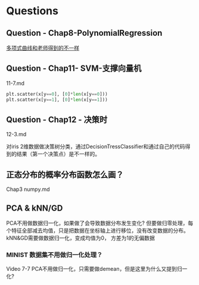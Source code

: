 # Questions
## Question - Chap8-PolynomialRegression
[多项式曲线和老师得到的不一样](src/Chap8-PolynomialRegression/error/error.md)

## Question - Chap11- SVM-支撑向量机
11-7.md

```python
plt.scatter(x[y==0], [0]*len(x[y==0]))
plt.scatter(x[y==1], [0]*len(x[y==1]))
```


## Question - Chap12 - 决策时
12-3.md

对iris 2维数据做决策树分类，通过DecisionTressClassifier和通过自己的代码得到的结果（第一个决策点）是不一样的。 


## 正态分布的概率分布函数怎么画？
Chap3 numpy.md


## PCA & kNN/GD
PCA不用做数据归一化，如果做了会导致数据分布发生变化? 但要做归零处理，每个特征全部减去均值，只是把数据在坐标轴上进行移位，没有改变数据的分布。
kNN&GD需要做数据归一化，变成均值为0， 方差为1的无偏数据

### MINIST 数据集不用做归一化处理？ 
Video 7-7
PCA不用做归一化，只需要做demean，但是这里为什么又提到归一化? 